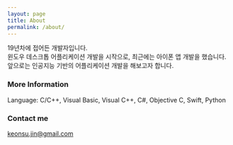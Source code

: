 ```yaml
---
layout: page
title: About
permalink: /about/
---
```


19년차에 접어든 개발자입니다.<br/>
윈도우 데스크톱 어플리케이션 개발을 시작으로,
최근에는 아이폰 앱 개발을 했습니다.<br/>
앞으로는 인공지능 기반의 어플리케이션 개발을 해보고자 합니다.



### More Information

Language: C/C++, Visual Basic, Visual C++, C#, Objective C, Swift, Python



### Contact me

[keonsu.jin@gmail.com](mailto:keonsu.jin@gmail.com)
